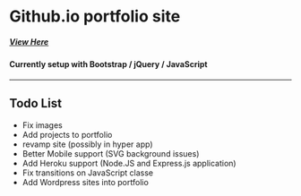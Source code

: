 # Github.io portfolio site
##### [View Here](https://caprado.github.io)
#### Currently setup with Bootstrap / jQuery / JavaScript
---
## Todo List
* Fix images
* Add projects to portfolio
* revamp site (possibly in hyper app)
* Better Mobile support (SVG background issues)
* Add Heroku support (Node.JS and Express.js application) 
* Fix transitions on JavaScript classe
* Add Wordpress sites into portfolio
